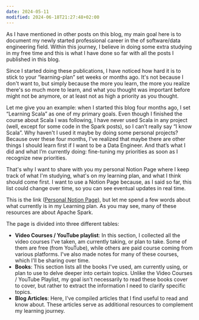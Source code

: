 ```yaml
---
date: 2024-05-11
modified: 2024-06-18T21:27:48+02:00
---
```


As I have mentioned in other posts on this blog, my main goal here is to document my newly started professional career in the of software/data engineering field. Within this journey, I believe in doing some extra studying in my free time and this is what I have done so far with all the posts I published in this blog.

Since I started doing these publications, I have noticed how hard it is to stick to your “learning-plan” set weeks or months ago. It's not because I don't want to, but simply because the more you learn, the more you realize there's so much more to learn, and what you thought was important before might not be anymore, or at least not as high a priority as you thought.

Let me give you an example:  when I started this blog four months ago, I set “Learning Scala” as one of my primary goals. Even though I finished the course about Scala I was following, I have never used Scala in any project (well, except for some code in the Spark posts), so I can’t really say “I know Scala”. Why haven't I used it maybe by doing some personal projects? Because over these four months, I've realized that maybe there are other things I should learn first if I want to be a Data Engineer. And that’s what I did and what I’m currently doing: fine-tuning my priorities as soon as I recognize new priorities.

That's why I want to share with you my personal Notion Page where I keep track of what I'm studying, what's on my learning plan, and what I think should come first. I want to use a Notion Page because, as I said so far, this list could change over time, so you can see eventual updates in real time.

This is the link ([Personal Notion Page](https://www.notion.so/Learning-Progess-70ce133aa98b4d33945a512f89c1ccc2?pvs=21)), but let me spend a few words about what currently is in my Learning plan. As you may see, many of these resources are about Apache Spark. 

The page is divided into three different tables:

- **Video Courses / YouTube playlist**: In this section, I collected all the video courses I've taken, am currently taking, or plan to take. Some of them are free (from YouTube), while others are paid course coming from various platforms. I've also made notes for many of these courses, which I'll be sharing over time.
- **Books**: This section lists all the books I've used, am currently using, or plan to use to delve deeper into certain topics. Unlike the Video Courses / YouTube Playlist, my goal isn't necessarily to read these books cover to cover, but rather to extract the information I need to clarify specific topics.
- **Blog Articles**: Here, I've compiled articles that I find useful to read and know about. These articles serve as additional resources to complement my learning journey.